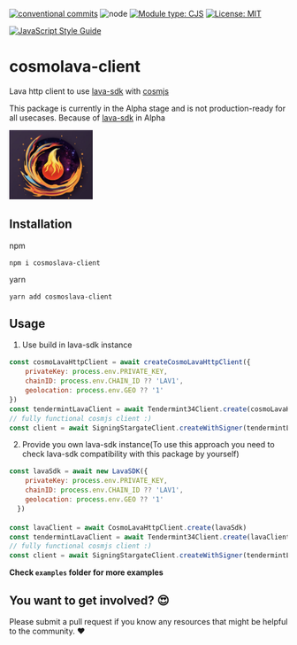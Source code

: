 [![conventional commits](https://img.shields.io/badge/Conventional%20Commits-1.0.0-yellow.svg)](https://conventionalcommits.org)  ![node](https://img.shields.io/badge/node-%3E=18.16.1-green) [![Module type: CJS](https://img.shields.io/badge/module%20type-cjs-brightgreen)](https://github.com/voxpelli/badges-cjs-esm)  [![License: MIT](https://img.shields.io/badge/License-MIT-green.svg)](https://opensource.org/licenses/MIT)

[![JavaScript Style Guide](https://cdn.rawgit.com/standard/standard/master/badge.svg)](https://github.com/standard/standard)
  
# cosmolava-client
Lava http client to use [lava-sdk](https://github.com/lavanet/lava-sdk) with [cosmjs](https://github.com/cosmos/cosmjs) 

This package is currently in the Alpha stage and is not production-ready for all usecases. 
Because of [lava-sdk](https://github.com/lavanet/lava-sdk) in Alpha

<img src="cosmolava.png" width="30%">

## Installation
npm
```
npm i cosmoslava-client
```
yarn 
```
yarn add cosmoslava-client
```
## Usage 
1. Use build in lava-sdk instance 
```js
const cosmoLavaHttpClient = await createCosmoLavaHttpClient({
    privateKey: process.env.PRIVATE_KEY,
    chainID: process.env.CHAIN_ID ?? 'LAV1',
    geolocation: process.env.GEO ?? '1'
})
const tendermintLavaClient = await Tendermint34Client.create(cosmoLavaHttpClient)
// fully functional cosmjs client :)
const client = await SigningStargateClient.createWithSigner(tendermintLavaClient, signer)
```
2. Provide you own lava-sdk instance(To use this approach you need to check lava-sdk compatibility with this package by yourself)
```js
const lavaSdk = await new LavaSDK({
    privateKey: process.env.PRIVATE_KEY,
    chainID: process.env.CHAIN_ID ?? 'LAV1',
    geolocation: process.env.GEO ?? '1'
  })

const lavaClient = await CosmoLavaHttpClient.create(lavaSdk)
const tendermintLavaClient = await Tendermint34Client.create(lavaClient)
// fully functional cosmjs client :)
const client = await SigningStargateClient.createWithSigner(tendermintLavaClient, signer)
```
__Check `examples` folder for more examples__

## You want to get involved? 😍

Please submit a pull request if you know any resources that might be helpful to the community. ❤️
